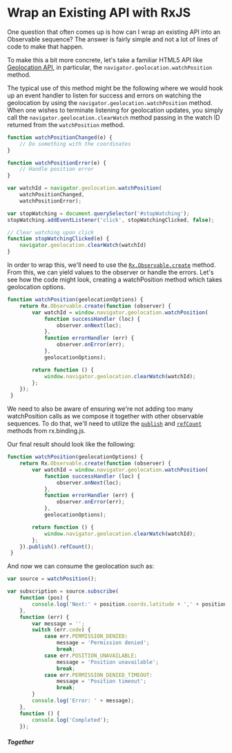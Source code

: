 # Wrap an Existing API with RxJS

One question that often comes up is how can I wrap an existing API into an Observable sequence?  The answer is fairly simple and not a lot of lines of code to make that happen.

To make this a bit more concrete, let's take a familiar HTML5 API like [Geolocation API](http://dev.w3.org/geo/api/spec-source.html), in particular, the `navigator.geolocation.watchPosition` method.

The typical use of this method might be the following where we would hook up an event handler to listen for success and errors on watching the geolocation by using the `navigator.geolocation.watchPosition` method.  When one wishes to terminate listening for geolocation updates, you simply call the `navigator.geolocation.clearWatch` method passing in the watch ID returned from the `watchPosition` method.

```js
function watchPositionChanged(e) {
	// Do something with the coordinates
}

function watchPositionError(e) {
	// Handle position error
}

var watchId = navigator.geolocation.watchPosition(
	watchPositionChanged,
	watchPositionError);

var stopWatching = document.querySelector('#stopWatching');
stopWatching.addEventListener('click', stopWatchingClicked, false);

// Clear watching upon click
function stopWatchingClicked(e) {
	navigator.geolocation.clearWatch(watchId)
}
```

In order to wrap this, we'll need to use the [`Rx.Observable.create`](https://github.com/Reactive-Extensions/RxJS/blob/master/doc/api/core/observable.md#rxobservablecreatesubscribe) method.  From this, we can yield values to the observer or handle the errors.  Let's see how the code might look, creating a watchPosition method which takes geolocation options.

```js
function watchPosition(geolocationOptions) {
    return Rx.Observable.create(function (observer) {
        var watchId = window.navigator.geolocation.watchPosition(
            function successHandler (loc) {
                observer.onNext(loc);
            }, 
            function errorHandler (err) {
                observer.onError(err);
            }, 
            geolocationOptions);

        return function () {
            window.navigator.geolocation.clearWatch(watchId);
        };
    });
 }
```

We need to also be aware of ensuring we're not adding too many watchPosition calls as we compose it together with other observable sequences.  To do that, we'll need to utilize the [`publish`](https://github.com/Reactive-Extensions/RxJS/blob/master/doc/api/core/observable.md#rxobservableprototypepublishselector) and [`refCount`](https://github.com/Reactive-Extensions/RxJS/blob/master/doc/api/core/observable.md#connectableobservableprototyperefcount) methods from rx.binding.js.  

Our final result should look like the following:

```js
function watchPosition(geolocationOptions) {
    return Rx.Observable.create(function (observer) {
        var watchId = window.navigator.geolocation.watchPosition(
            function successHandler (loc) {
                observer.onNext(loc);
            }, 
            function errorHandler (err) {
                observer.onError(err);
            }, 
            geolocationOptions);

        return function () {
            window.navigator.geolocation.clearWatch(watchId);
        };
    }).publish().refCount();
 }
```

And now we can consume the geolocation such as:

```js
var source = watchPosition();

var subscription = source.subscribe(
    function (pos) {
        console.log('Next:' + position.coords.latitude + ',' + position.coords.longitude);
    },
    function (err) {
        var message = '';
        switch (err.code) {
            case err.PERMISSION_DENIED:
                message = 'Permission denied';
                break;
            case err.POSITION_UNAVAILABLE:
                message = 'Position unavailable';
                break;
            case err.PERMISSION_DENIED_TIMEOUT:
                message = 'Position timeout';
                break;
        }
        console.log('Error: ' + message);
    },
    function () {
        console.log('Completed');
    });
```

##### Together

[](http://jsbin.com/raqep/1/embed?js,console)